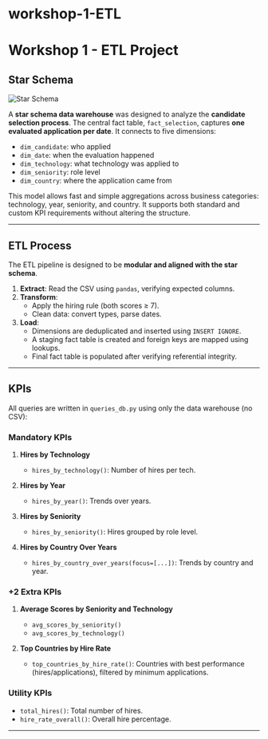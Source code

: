 # workshop-1-ETL

# Workshop 1 - ETL Project

## Star Schema

![Star Schema](Diagrama_sin_ttulo.drawio_(1).png)

A **star schema data warehouse** was designed to analyze the **candidate selection process**. The central fact table, `fact_selection`, captures **one evaluated application per date**. It connects to five dimensions:

- `dim_candidate`: who applied
- `dim_date`: when the evaluation happened
- `dim_technology`: what technology was applied to
- `dim_seniority`: role level
- `dim_country`: where the application came from

This model allows fast and simple aggregations across business categories: technology, year, seniority, and country. It supports both standard and custom KPI requirements without altering the structure.

---

##  ETL Process

The ETL pipeline is designed to be **modular and aligned with the star schema**.

1. **Extract**: Read the CSV using `pandas`, verifying expected columns.
2. **Transform**:
   - Apply the hiring rule (both scores ≥ 7).
   - Clean data: convert types, parse dates.
3. **Load**:
   - Dimensions are deduplicated and inserted using `INSERT IGNORE`.
   - A staging fact table is created and foreign keys are mapped using lookups.
   - Final fact table is populated after verifying referential integrity.

---

## KPIs

All queries are written in `queries_db.py` using only the data warehouse (no CSV):

###  Mandatory KPIs

1. **Hires by Technology**
   - `hires_by_technology()`: Number of hires per tech.

2. **Hires by Year**
   - `hires_by_year()`: Trends over years.

3. **Hires by Seniority**
   - `hires_by_seniority()`: Hires grouped by role level.

4. **Hires by Country Over Years**
   - `hires_by_country_over_years(focus=[...])`: Trends by country and year.

###  +2 Extra KPIs

1. **Average Scores by Seniority and Technology**
   - `avg_scores_by_seniority()`
   - `avg_scores_by_technology()`

2. **Top Countries by Hire Rate**
   - `top_countries_by_hire_rate()`: Countries with best performance (hires/applications), filtered by minimum applications.

### Utility KPIs

- `total_hires()`: Total number of hires.
- `hire_rate_overall()`: Overall hire percentage.

---


